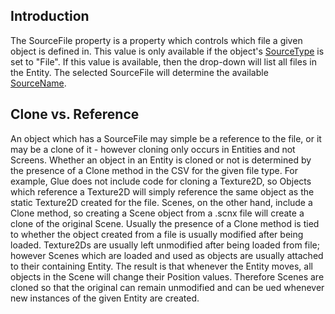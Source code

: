 ## Introduction

The SourceFile property is a property which controls which file a given object is defined in. This value is only available if the object's [SourceType](/frb/docs/index.php?title=Glue:Reference:Objects:SourceType.md "Glue:Reference:Objects:SourceType") is set to "File". If this value is available, then the drop-down will list all files in the Entity. The selected SourceFile will determine the available [SourceName](/frb/docs/index.php?title=Glue:Reference:Objects:SourceName&action=edit&redlink=1.md "Glue:Reference:Objects:SourceName (page does not exist)").

## Clone vs. Reference

An object which has a SourceFile may simple be a reference to the file, or it may be a clone of it - however cloning only occurs in Entities and not Screens. Whether an object in an Entity is cloned or not is determined by the presence of a Clone method in the CSV for the given file type. For example, Glue does not include code for cloning a Texture2D, so Objects which reference a Texture2D will simply reference the same object as the static Texture2D created for the file. Scenes, on the other hand, include a Clone method, so creating a Scene object from a .scnx file will create a clone of the original Scene. Usually the presence of a Clone method is tied to whether the object created from a file is usually modified after being loaded. Texture2Ds are usually left unmodified after being loaded from file; however Scenes which are loaded and used as objects are usually attached to their containing Entity. The result is that whenever the Entity moves, all objects in the Scene will change their Position values. Therefore Scenes are cloned so that the original can remain unmodified and can be ued whenever new instances of the given Entity are created.
